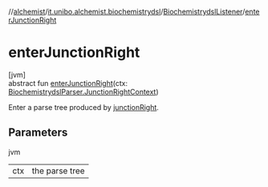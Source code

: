 //[alchemist](../../../index.md)/[it.unibo.alchemist.biochemistrydsl](../index.md)/[BiochemistrydslListener](index.md)/[enterJunctionRight](enter-junction-right.md)

# enterJunctionRight

[jvm]\
abstract fun [enterJunctionRight](enter-junction-right.md)(ctx: [BiochemistrydslParser.JunctionRightContext](../-biochemistrydsl-parser/-junction-right-context/index.md))

Enter a parse tree produced by [junctionRight](../-biochemistrydsl-parser/junction-right.md).

## Parameters

jvm

| | |
|---|---|
| ctx | the parse tree |
